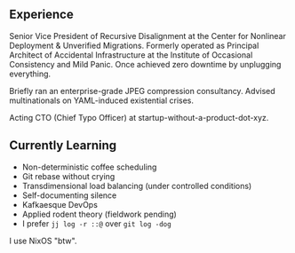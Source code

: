 ## Experience

Senior Vice President of Recursive Disalignment at the Center for Nonlinear Deployment & Unverified Migrations. Formerly operated as Principal Architect of Accidental Infrastructure at the Institute of Occasional Consistency and Mild Panic. Once achieved zero downtime by unplugging everything.

Briefly ran an enterprise-grade JPEG compression consultancy. Advised multinationals on YAML-induced existential crises.

Acting CTO (Chief Typo Officer) at startup-without-a-product-dot-xyz.

## Currently Learning

- Non-deterministic coffee scheduling
- Git rebase without crying
- Transdimensional load balancing (under controlled conditions)
- Self-documenting silence
- Kafkaesque DevOps
- Applied rodent theory (fieldwork pending)
- I prefer `jj log -r ::@` over `git log -dog`

I use NixOS "btw".
